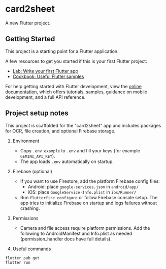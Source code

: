 # card2sheet

A new Flutter project.

## Getting Started

This project is a starting point for a Flutter application.

A few resources to get you started if this is your first Flutter project:

- [Lab: Write your first Flutter app](https://docs.flutter.dev/get-started/codelab)
- [Cookbook: Useful Flutter samples](https://docs.flutter.dev/cookbook)

For help getting started with Flutter development, view the
[online documentation](https://docs.flutter.dev/), which offers tutorials,
samples, guidance on mobile development, and a full API reference.

## Project setup notes

This project is scaffolded for the "card2sheet" app and includes packages for OCR, file creation, and optional Firebase storage.

1. Environment
   - Copy `.env.example` to `.env` and fill your keys (for example `GEMINI_API_KEY`).
   - The app loads `.env` automatically on startup.

2. Firebase (optional)
   - If you want to use Firestore, add the platform Firebase config files:
     - Android: place `google-services.json` in `android/app/`
     - iOS: place `GoogleService-Info.plist` in `ios/Runner/`
   - Run `flutterfire configure` or follow Firebase console setup. The app tries to initialize Firebase on startup and logs failures without crashing.

3. Permissions
   - Camera and file access require platform permissions. Add the following to AndroidManifest and Info.plist as needed (permission_handler docs have full details).

4. Useful commands

```bash
flutter pub get
flutter run
```

